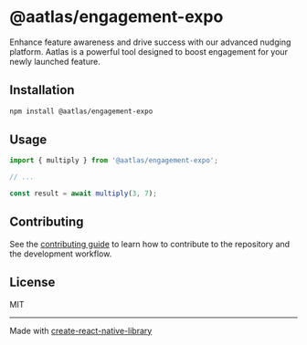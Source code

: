 # @aatlas/engagement-expo

Enhance feature awareness and drive success with our advanced nudging platform. Aatlas is a powerful tool designed to boost engagement for your newly launched feature.

## Installation

```sh
npm install @aatlas/engagement-expo
```

## Usage

```js
import { multiply } from '@aatlas/engagement-expo';

// ...

const result = await multiply(3, 7);
```

## Contributing

See the [contributing guide](CONTRIBUTING.md) to learn how to contribute to the repository and the development workflow.

## License

MIT

---

Made with [create-react-native-library](https://github.com/callstack/react-native-builder-bob)
